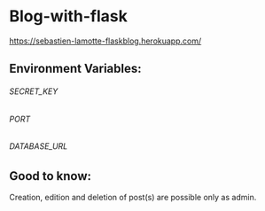 # Blog-with-flask

https://sebastien-lamotte-flaskblog.herokuapp.com/

## Environment Variables:

###### SECRET_KEY
###### PORT
###### DATABASE_URL

## Good to know:

Creation, edition and deletion of post(s) are possible only as admin.
